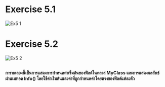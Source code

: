 # Exercise 5.1
![Ex5 1](https://github.com/65030179179Pattarapon/03376836-OOP-2566-Lab-05/assets/144198506/b038505b-6727-4f6c-954a-dc5e389bd031)

# Exercise 5.2
![Ex5 2](https://github.com/65030179179Pattarapon/03376836-OOP-2566-Lab-05/assets/144198506/034ab092-0037-4e7f-8a6a-3cdc8ae40cc6)
##
#### การทดลองนี้เป็นการแสดงการกำหนดค่าเริ่มต้นของฟิลด์ในคลาส MyClass และการแสดงผลลัพธ์ผ่านเมทอด Info() โดยใช้ค่าเริ่มต้นและค่าที่ถูกกำหนดค่าโดยตรงของฟิลด์แต่ละตัว
